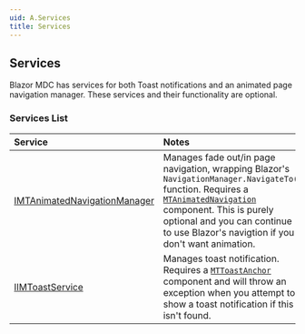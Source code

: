 ```yaml
---
uid: A.Services
title: Services
---
```

## Services

Blazor MDC has services for both Toast notifications and an animated page navigation manager. These services and their functionality are optional.

### Services List

| Service | Notes |
| :------ | :---- |
| [IMTAnimatedNavigationManager](xref:S.IMTAnimatedNavigationManager) | Manages fade out/in page navigation, wrapping Blazor's `NavigationManager.NavigateTo()` function. Requires a [`MTAnimatedNavigation`](xref:C.MTAnimatedNavigation) component. This is purely optional and you can continue to use Blazor's navigtion if you don't want animation. |
| [IIMToastService](xref:S.IMTToastService) | Manages toast notification. Requires a [`MTToastAnchor`](xref:C.MTToastAnchor) component and will throw an exception when you attempt to show a toast notification if this isn't found. |
